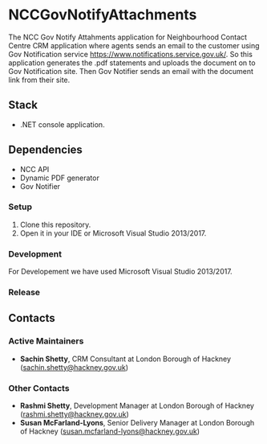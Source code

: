 # NCCGovNotifyAttachments
The NCC Gov Notify Attahments application for Neighbourhood Contact Centre CRM application where agents sends an email to the customer using Gov Notification service https://www.notifications.service.gov.uk/.   So this application generates the .pdf statements and uploads the document on to Gov Notification site.   Then Gov Notifier sends an email with the document link from their site.

## Stack

- .NET console application.

## Dependencies

- NCC API
- Dynamic PDF generator
- Gov Notifier

### Setup

1. Clone this repository.
2. Open it in your IDE or Microsoft Visual Studio 2013/2017.

### Development

For Developement we have used Microsoft Visual Studio 2013/2017.

### Release

## Contacts

### Active Maintainers

- **Sachin Shetty**, CRM Consultant at London Borough of Hackney (sachin.shetty@hackney.gov.uk)

### Other Contacts

- **Rashmi Shetty**, Development Manager at London Borough of Hackney (rashmi.shetty@hackney.gov.uk)
- **Susan McFarland-Lyons**, Senior Delivery Manager at London Borough of Hackney (susan.mcfarland-lyons@hackney.gov.uk)
